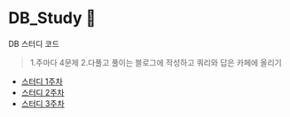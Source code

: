 # DB_Study 🚩
DB 스터디 코드
> 1.주마다 4문제 
> 2.다풀고 풀이는 블로그에 작성하고 쿼리와 답은 카페에 올리기

* [스터디 1주차](https://velog.io/@wogus216/DB-%EC%8A%A4%ED%84%B0%EB%94%94-1%EC%A3%BC%EC%B0%A8)
* [스터디 2주차](https://velog.io/@wogus216/DB-%EC%8A%A4%ED%84%B0%EB%94%94-2%EC%A3%BC%EC%B0%A8)
* [스터디 3주차](https://velog.io/@wogus216/DB-%EC%8A%A4%ED%84%B0%EB%94%94-3%EC%A3%BC%EC%B0%A8)
